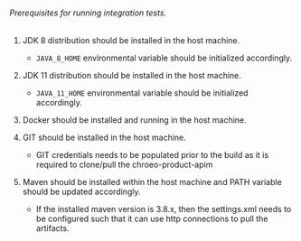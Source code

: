 ###### Prerequisites for running integration tests.

1. JDK 8 distribution should be installed in the host machine. 
   - `JAVA_8_HOME` environmental variable should be initialized accordingly.
    
2. JDK 11 distribution should be installed in the host machine.
   - `JAVA_11_HOME` environmental variable should be initialized accordingly.
    
3. Docker should be installed and running in the host machine.

4. GIT should be installed in the host machine. 
   - GIT credentials needs to be populated prior to the build as it is required to 
     clone/pull the chroeo-product-apim

5. Maven should be installed within the host machine and PATH variable
should be updated accordingly. 
   - If the installed maven version is 3.8.x, then the settings.xml needs
    to be configured such that it can use http connections to pull the artifacts.
     